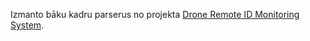 Izmanto bāku kadru parserus no projekta [Drone Remote ID Monitoring System](https://github.com/cyber-defence-campus/RemoteIDReceiver/).
